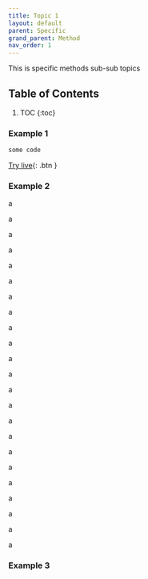 ```yaml
---
title: Topic 1
layout: default
parent: Specific
grand_parent: Method
nav_order: 1
---
```


This is specific methods sub-sub topics

## Table of Contents

1. TOC
{:toc}

### Example 1

```js
some code
```
[Try live](https://code.earthengine.google.com/){: .btn }



### Example 2

a

a

a

a

a

a

a

a

a

a

a

a

a

a

a

a

a

a

a

a

a

a

a

### Example 3

